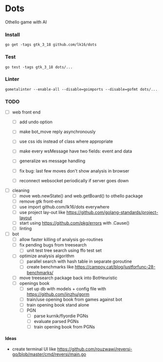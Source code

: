 
# Dots
Othello game with AI

### Install
```
go get -tags gtk_3_18 github.com/lk16/dots
```

### Test
```
go test -tags gtk_3_18 dots/...
```

### Linter

```
gometalinter --enable-all --disable=goimports --disable=gofmt dots/...
```

### TODO
- [ ] web front end
    - [ ] add undo option
    - [ ] make bot_move reply asynchronously
    - [ ] use css ids instead of class where appropriate
    - [ ] make every wsMessage have two fields: event and data
    - [ ] generalize ws message handling
    - [ ] fix bug: last few moves don't show analysis in browser
    - [ ] reconnect websocket periodically if server goes down


- [ ] cleaning
    - [ ] move web.newState() and web.getBoard() to othello package
    - [ ] remove gtk front-end
    - [ ] use import github.com/lk16/dots everywhere
    - [ ] use project lay-out like https://github.com/golang-standards/project-layout
    - [ ] start using https://github.com/pkg/errors with .Cause()
    - [ ] linting

- [ ] bot
    - [ ] allow faster killing of analysis go-routines
    - [ ] fix pending bugs from treesearch
        - [ ] unit test tree search using ffo test set
    - [ ] optimize analysis algorithm
        - [ ] parallel search with hash table in separate goroutine
        - [ ] create benchmarks like https://campoy.cat/blog/justforfunc-28-benchmarks/
    - [ ] move treesearch package back into BotHeuristic
    - [ ] openings book
        - [ ] set up db with models + config file with https://github.com/jinzhu/gorm
        - [ ] train/use opening book from games against bot
        - [ ] train opening book stand alone
        - [ ] PGN
            - [ ] parse kurnik/flyordie PGNs
            - [ ] evaluate parsed PGNs
            - [ ] train opening book from PGNs

#### Ideas
- create terminal UI like https://github.com/rouzwawi/reversi-go/blob/master/cmd/reversi/main.go